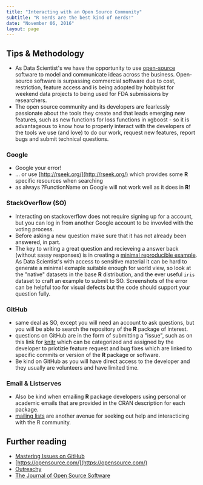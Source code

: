 ```yaml
---
title: "Interacting with an Open Source Community"
subtitle: "R nerds are the best kind of nerds!"
date: "November 06, 2016"
layout: page
---
```





## Tips & Methodology

+ As Data Scientist's we have the opportunity to use [open-source](https://opensource.org/) software to model and communicate ideas across the business. Open-source software is surpassing commercial software due to cost, restriction, feature access and is being adopted by hobbyist for weekend data projects to being used for FDA submissions by researchers. 
+ The open source community and its developers are fearlessly passionate about the tools they create and that leads emerging new features, such as new functions for loss functions in xgboost - so it is advantageous to know how to properly interact with the developers of the tools we use (and love) to do our work, request new features, report bugs and submit technical questions.

### Google

+ Google your error!
+ ... or use [http://rseek.org/](http://rseek.org/) which provides some **R** specific resources when searching
+ as always ?FunctionName on Google will not work well as it does in **R**!

### StackOverflow (SO)

+ Interacting on stackoverflow does not require signing up for a account, but you can log in from another Google account to be invovled with the voting process.
+ Before asking a new question make sure that it has not already been answered, in part.
+ The key to writing a great question and recieveing a answer back (without sassy responses) is in creating a [minimal reproducible example](http://stackoverflow.com/questions/5963269/how-to-make-a-great-r-reproducible-example). As Data Scientist's with access to sensitive material it can be hard to generate a minimal exmaple suitable enough for world view, so look at the "native" datasets in the base **R** distribution, and the ever useful `iris` dataset to craft an example to submit to SO. Screenshots of the error can be helpful too for visual defects but the code should support your question fully.

### GitHub

+ same deal as SO, except you will need an account to ask questions, but you will be able to search the repository of the **R** package of interest. 
+ questions on GitHub are in the form of submitting a "issue", such as on this link for [knitr](https://github.com/yihui/knitr/issues) which can be categorized and assigned by the developer to priotizie feature request and bug fixes which are linked to specific commits or version of the **R** package or software. 
+ Be kind on GitHub as you will have direct access to the developer and they usually are volunteers and have limited time.


### Email & Listserves

+ Also be kind when emailing **R** package developers using personal or academic emails that are provided in the CRAN description for each package.
+ [mailing lists](https://www.r-project.org/mail.html) are another avenue for seeking out help and interacticing with the R community.

## Further reading

+ [Mastering Issues on GitHub](https://guides.github.com/features/issues/)
+ [https://opensource.com/](https://opensource.com/)
+ [Outreachy](https://www.gnome.org/outreachy/)
+ [The Journal of Open Source Software](http://joss.theoj.org/)

